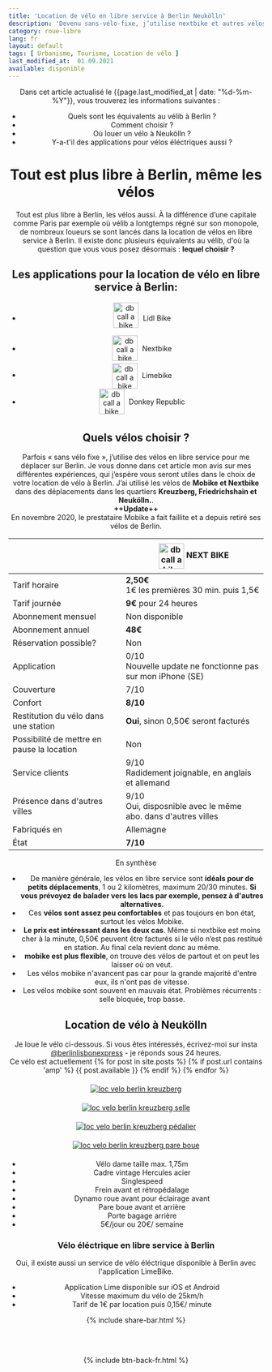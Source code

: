 ```yaml
---
title: 'Location de vélo en libre service à Berlin Neukölln'
description: 'Devenu sans-vélo-fixe, j’utilise nextbike et autres vélos en libre service pour me déplacer dans Berlin. Avantages et inconvénients: voici le compte-rendu.'
category: roue-libre
lang: fr
layout: default
tags: [ Urbanisme, Tourisme, Location de vélo ]
last_modified_at:  01.09.2021
available: disponible
---
```



<div class="container blog" align="center">
<p id="">Dans cet article actualisé le {{page.last_modified_at | date: "%d-%m-%Y"}}, vous trouverez les informations
    suivantes :</p>

<ul id="intro">
<li id="plan"><a href="#equivalents" style="text-decoration:none;">Quels sont les équivalents au vélib à Berlin ?</a></li>
<li id="plan"><a href="#choisir" style="text-decoration:none;">Comment choisir ?</a></li>
<li id="plan"><a href="#location" style="text-decoration:none;">Où louer un vélo à Neukölln ?</a></li>
<li id="plan"><a href="#velo-electrique" style="text-decoration:none;">Y-a-t'il des applications pour vélos éléctriques aussi ?</a></li>
</ul>


<h1>Tout est plus libre à Berlin, même les vélos</h1>
<p>Tout est plus libre à Berlin, les vélos aussi. À la différence d’une capitale comme Paris par exemple
    où vélib a lontgtemps régné sur son monopole, de nombreux loueurs se sont lancés dans la location
    de vélos en libre service à Berlin.
    Il existe donc plusieurs équivalents au vélib, d'où la question que vous vous posez désormais :
    <strong>lequel choisir ?</strong></p>

<h2 id="#equivalents">Les applications pour la location de vélo en libre service à Berlin:</h2>
    <ul id="intro">
        <li id="plan"><img src="/Images/dblidl.png" alt="db call a bike" width="50" height="50" style="vertical-align:middle; margin-bottom:15px; margin-right:5px "> Lidl Bike
        </li>
        <li id="plan"><img src="/Images/deezernextbike.png" alt="db call a bike" width="50" height="50" style="vertical-align:middle; margin-bottom:5px; margin-right:5px "> Nextbike
        </li>
        <li id="plan"><img src="/Images/limebike.png" alt="db call a bike" width="50" height="50" style="vertical-align:middle; margin-bottom:; margin-right:5px "> Limebike
        </li>
        <li id="plan"><img src="/Images/donkeyrepublic.png" alt="db call a bike" width="50" height="50" style="vertical-align:middle; margin-bottom:5px; margin-right:5px "> Donkey Republic
        </li>
    </ul>


<h2 id="choisir">Quels vélos choisir ?</h2>

<p>Parfois « sans vélo fixe »,
    j’utilise des vélos en libre service pour me déplacer sur Berlin.
    Je vous donne dans cet article mon avis sur mes différentes expériences, qui j’espère vous seront utiles dans le
    choix de votre location de vélo à Berlin.
    J’ai utilisé les vélos de <strong>Mobike et Nextbike</strong> dans
    des déplacements dans les quartiers <strong>Kreuzberg, Friedrichshain et Neukölln.</strong>.<br>
    <strong>++Update++</strong><br>
    En novembre 2020, le prestataire Mobike a fait faillite et a depuis retiré ses vélos de Berlin.
</p>

<table class="table" align="center">
  <thead>
      <tr>
        <th></th>
        <th><img src="/Images/deezernextbike.png" alt="db call a bike" width="50" height="50" style="vertical-align:middle;margin-left: 5px; margin-top: 5px; margin-bottom: 5px"> NEXT BIKE</th>
        </tr>
      </thead>


<tbody>
      <tr>
        <td>Tarif horaire</td>
        <td><strong>2,50€</strong><br/>1€ les premières 30 min. puis 1,5€</td>
      </tr>

  <tr>
        <td>Tarif journée</td>
        <td><strong>9€</strong> pour 24 heures</td>
      </tr>

  <tr>
        <td>Abonnement mensuel</td>
        <td>Non disponible</td>
      </tr>

  <tr>
        <td>Abonnement annuel</td>
        <td><strong>48€</strong></td>
      </tr>

  <tr>
        <td>Réservation possible?</td>
        <td>Non</td>
      </tr>

  <tr>
        <td>Application</td>
        <td>0/10<br>Nouvelle update ne fonctionne pas sur mon iPhone (SE)</td>
      </tr>

  <tr>
        <td>Couverture</td>
        <td>7/10</td>
      </tr>

  <tr>
        <td>Confort</td>
        <td><strong>8/10</strong></td>
      </tr>

  <tr>
  <td>Restitution du vélo dans une station</td>
        <td><strong>Oui</strong>, sinon 0,50€ seront facturés</td>
      </tr>

  <tr>
        <td>Possibilité de mettre en pause la location</td>
        <td>Non</td>
      </tr>

  <tr>
        <td>Service clients</td>
        <td>9/10<br>Radidement joignable, en anglais et allemand</td>
      </tr>

  <tr>
        <td>Présence dans d'autres villes</td>
        <td>9/10<br>Oui, disposnible avec le même abo. dans d'autres villes</td>
      </tr>

  <tr>
        <td>Fabriqués en</td>
        <td>Allemagne</td>
      </tr>

  <tr>
        <td>État</td>
        <td><strong>7/10</strong><br></td>
      </tr>


</tbody>
</table>

<p id="synthese">En synthèse</p>
<ul id="intro">
  
<li id="plan">De manière générale, les vélos en libre service sont <strong>idéals pour de petits déplacements</strong>, 1 ou 2 kilomètres, maximum 20/30 minutes. <strong>Si vous prévoyez de balader vers les lacs par exemple, pensez à d'autres alternatives.</strong></li>
<li id="plan">Ces <strong> vélos sont assez peu confortables</strong> et pas toujours en bon état, surtout les vélos Mobike.</li>
<li id="plan"><strong>Le prix est intéressant dans les deux cas</strong>. Même si nextbike est moins cher à la minute, 0,50€ peuvent être facturés si le vélo n’est pas restitué en station. Au final cela revient donc au même.</li>
<li id="plan"><strong>mobike est plus flexible</strong>, on trouve des vélos de partout et on peut les laisser où on veut.</li>
<li id="plan">Les vélos mobike n'avancent pas car pour la grande majorité d'entre eux, ils n'ont pas de vitesse.</li>
<li id="plan">Les vélos mobike sont souvent en mauvais état. Problèmes récurrents : selle bloquée, trop basse.</li>
</ul> 


<h2 id="location">Location de vélo à Neukölln</h2>
    <p>Je loue le vélo ci-dessous. Si vous êtes intéressés, écrivez-moi sur insta 
    <a href='https://www.instagram.com/berlinlisbonexpress/' target="_blank">@berlinlisbonexpress</a> - 
    je réponds sous 24 heures.<br> Ce vélo est actuellement
        {% for post in site.posts %}
        {% if post.url contains 'amp' %}
        {{ post.available }}
        {% endif %}
        {% endfor %}
    </p>
    <div class="row" >
    <div class="col-sm-6" style="margin-top:20px;margin-bottom:20px">
    <a href="/Images/loc-velo-kreuzberg-4.JPG" target="_blank">
    <img src="/Images/loc-velo-kreuzberg-4.JPG" alt="loc velo berlin kreuzberg" style="max-width:300px;"></a>
    </div>
    <div class="col-sm-6" style="margin-top:20px;margin-bottom:20px">
    <a href="/Images/loc-velo-kreuzberg-2.JPG" target="_blank">
    <img src="/Images/loc-velo-kreuzberg-2.JPG" alt="loc velo berlin kreuzberg selle" style="max-width:300px;">
    </a>
     </div>
     </div>
       <div class="row">
     <div class="col-sm-6" style="margin-top:20px;margin-bottom:20px">
     <a href="/Images/loc-velo-kreuzberg-3.JPG" target="_blank">
     <img src="/Images/loc-velo-kreuzberg-3.JPG" alt="loc velo berlin kreuzberg pédalier" style="max-width:300px;">
     </a>
    </div>
     <div class="col-sm-6" style="margin-top:20px;margin-bottom:20px">
     <a href="/Images/loc-velo-kreuzberg-1.JPG" target="_blank">
    <img src="/Images/loc-velo-kreuzberg-1.JPG" alt="loc velo berlin kreuzberg pare boue" style="max-width:300px;">
    </a>
    </div>
    </div>
    <div id="spacer"></div>
    <ul id="intro">
        <li id="plan">Vélo dame taille max. 1,75m</li>
        <li id="plan">Cadre vintage Hercules acier</li>
        <li id="plan">Singlespeed</li>
        <li id="plan">Frein avant et rétropédalage</li>
        <li id="plan">Dynamo roue avant pour éclairage avant</li>
        <li id="plan">Pare boue avant et arrière</li>
        <li id="plan">Porte bagage arrière</li>
        <li id="plan">5€/jour ou 20€/ semaine</li>
    </ul>


<h3 id="velo-electrique">Vélo éléctrique en libre service à Berlin</h3>
    <p>Oui, il existe aussi un service de vélo éléctrique disponible à Berlin avec l'application LimeBike.</p>
    <ul id="intro">
        <li id="plan">Application Lime disponible sur iOS et Android</li>
        <li id="plan">Vitesse maximum du vélo de 25km/h</li>
        <li id="plan">Tarif de 1€ par location puis 0,15€/ minute</li>
    </ul>


  {% include share-bar.html %}

  <br>
  <br>

  {% include btn-back-fr.html %}




</div>






